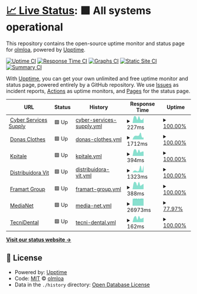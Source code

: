 # [📈 Live Status](https://webstatus.thecyberss.com/): <!--live status--> **🟩 All systems operational**

This repository contains the open-source uptime monitor and status page for [olmloa](https://webstatus.thecyberss.com/), powered by [Upptime](https://github.com/upptime/upptime).

[![Uptime CI](https://github.com/olmloa/upptime/workflows/Uptime%20CI/badge.svg)](https://github.com/olmloa/upptime/actions?query=workflow%3A%22Uptime+CI%22)
[![Response Time CI](https://github.com/olmloa/upptime/workflows/Response%20Time%20CI/badge.svg)](https://github.com/olmloa/upptime/actions?query=workflow%3A%22Response+Time+CI%22)
[![Graphs CI](https://github.com/olmloa/upptime/workflows/Graphs%20CI/badge.svg)](https://github.com/olmloa/upptime/actions?query=workflow%3A%22Graphs+CI%22)
[![Static Site CI](https://github.com/olmloa/upptime/workflows/Static%20Site%20CI/badge.svg)](https://github.com/olmloa/upptime/actions?query=workflow%3A%22Static+Site+CI%22)
[![Summary CI](https://github.com/olmloa/upptime/workflows/Summary%20CI/badge.svg)](https://github.com/olmloa/upptime/actions?query=workflow%3A%22Summary+CI%22)

With [Upptime](https://upptime.js.org), you can get your own unlimited and free uptime monitor and status page, powered entirely by a GitHub repository. We use [Issues](https://github.com/olmloa/upptime/issues) as incident reports, [Actions](https://github.com/olmloa/upptime/actions) as uptime monitors, and [Pages](https://webstatus.thecyberss.com/) for the status page.

<!--start: status pages-->
<!-- This summary is generated by Upptime (https://github.com/upptime/upptime) -->
<!-- Do not edit this manually, your changes will be overwritten -->
<!-- prettier-ignore -->
| URL | Status | History | Response Time | Uptime |
| --- | ------ | ------- | ------------- | ------ |
| <img alt="" src="https://icons.duckduckgo.com/ip3/cyberservicess.com.ico" height="13"> [Cyber Services Supply](https://cyberservicess.com/) | 🟩 Up | [cyber-services-supply.yml](https://github.com/olmloa/upptime/commits/HEAD/history/cyber-services-supply.yml) | <details><summary><img alt="Response time graph" src="./graphs/cyber-services-supply/response-time-week.png" height="20"> 227ms</summary><br><a href="https://webstatus.thecyberss.com/history/cyber-services-supply"><img alt="Response time 557" src="https://img.shields.io/endpoint?url=https%3A%2F%2Fraw.githubusercontent.com%2Folmloa%2Fupptime%2FHEAD%2Fapi%2Fcyber-services-supply%2Fresponse-time.json"></a><br><a href="https://webstatus.thecyberss.com/history/cyber-services-supply"><img alt="24-hour response time 181" src="https://img.shields.io/endpoint?url=https%3A%2F%2Fraw.githubusercontent.com%2Folmloa%2Fupptime%2FHEAD%2Fapi%2Fcyber-services-supply%2Fresponse-time-day.json"></a><br><a href="https://webstatus.thecyberss.com/history/cyber-services-supply"><img alt="7-day response time 227" src="https://img.shields.io/endpoint?url=https%3A%2F%2Fraw.githubusercontent.com%2Folmloa%2Fupptime%2FHEAD%2Fapi%2Fcyber-services-supply%2Fresponse-time-week.json"></a><br><a href="https://webstatus.thecyberss.com/history/cyber-services-supply"><img alt="30-day response time 247" src="https://img.shields.io/endpoint?url=https%3A%2F%2Fraw.githubusercontent.com%2Folmloa%2Fupptime%2FHEAD%2Fapi%2Fcyber-services-supply%2Fresponse-time-month.json"></a><br><a href="https://webstatus.thecyberss.com/history/cyber-services-supply"><img alt="1-year response time 543" src="https://img.shields.io/endpoint?url=https%3A%2F%2Fraw.githubusercontent.com%2Folmloa%2Fupptime%2FHEAD%2Fapi%2Fcyber-services-supply%2Fresponse-time-year.json"></a></details> | <details><summary><a href="https://webstatus.thecyberss.com/history/cyber-services-supply">100.00%</a></summary><a href="https://webstatus.thecyberss.com/history/cyber-services-supply"><img alt="All-time uptime 99.42%" src="https://img.shields.io/endpoint?url=https%3A%2F%2Fraw.githubusercontent.com%2Folmloa%2Fupptime%2FHEAD%2Fapi%2Fcyber-services-supply%2Fuptime.json"></a><br><a href="https://webstatus.thecyberss.com/history/cyber-services-supply"><img alt="24-hour uptime 100.00%" src="https://img.shields.io/endpoint?url=https%3A%2F%2Fraw.githubusercontent.com%2Folmloa%2Fupptime%2FHEAD%2Fapi%2Fcyber-services-supply%2Fuptime-day.json"></a><br><a href="https://webstatus.thecyberss.com/history/cyber-services-supply"><img alt="7-day uptime 100.00%" src="https://img.shields.io/endpoint?url=https%3A%2F%2Fraw.githubusercontent.com%2Folmloa%2Fupptime%2FHEAD%2Fapi%2Fcyber-services-supply%2Fuptime-week.json"></a><br><a href="https://webstatus.thecyberss.com/history/cyber-services-supply"><img alt="30-day uptime 100.00%" src="https://img.shields.io/endpoint?url=https%3A%2F%2Fraw.githubusercontent.com%2Folmloa%2Fupptime%2FHEAD%2Fapi%2Fcyber-services-supply%2Fuptime-month.json"></a><br><a href="https://webstatus.thecyberss.com/history/cyber-services-supply"><img alt="1-year uptime 99.36%" src="https://img.shields.io/endpoint?url=https%3A%2F%2Fraw.githubusercontent.com%2Folmloa%2Fupptime%2FHEAD%2Fapi%2Fcyber-services-supply%2Fuptime-year.json"></a></details>
| <img alt="" src="https://icons.duckduckgo.com/ip3/donasclothes.com.ico" height="13"> [Donas Clothes](https://donasclothes.com) | 🟩 Up | [donas-clothes.yml](https://github.com/olmloa/upptime/commits/HEAD/history/donas-clothes.yml) | <details><summary><img alt="Response time graph" src="./graphs/donas-clothes/response-time-week.png" height="20"> 1712ms</summary><br><a href="https://webstatus.thecyberss.com/history/donas-clothes"><img alt="Response time 1557" src="https://img.shields.io/endpoint?url=https%3A%2F%2Fraw.githubusercontent.com%2Folmloa%2Fupptime%2FHEAD%2Fapi%2Fdonas-clothes%2Fresponse-time.json"></a><br><a href="https://webstatus.thecyberss.com/history/donas-clothes"><img alt="24-hour response time 1649" src="https://img.shields.io/endpoint?url=https%3A%2F%2Fraw.githubusercontent.com%2Folmloa%2Fupptime%2FHEAD%2Fapi%2Fdonas-clothes%2Fresponse-time-day.json"></a><br><a href="https://webstatus.thecyberss.com/history/donas-clothes"><img alt="7-day response time 1712" src="https://img.shields.io/endpoint?url=https%3A%2F%2Fraw.githubusercontent.com%2Folmloa%2Fupptime%2FHEAD%2Fapi%2Fdonas-clothes%2Fresponse-time-week.json"></a><br><a href="https://webstatus.thecyberss.com/history/donas-clothes"><img alt="30-day response time 1617" src="https://img.shields.io/endpoint?url=https%3A%2F%2Fraw.githubusercontent.com%2Folmloa%2Fupptime%2FHEAD%2Fapi%2Fdonas-clothes%2Fresponse-time-month.json"></a><br><a href="https://webstatus.thecyberss.com/history/donas-clothes"><img alt="1-year response time 1557" src="https://img.shields.io/endpoint?url=https%3A%2F%2Fraw.githubusercontent.com%2Folmloa%2Fupptime%2FHEAD%2Fapi%2Fdonas-clothes%2Fresponse-time-year.json"></a></details> | <details><summary><a href="https://webstatus.thecyberss.com/history/donas-clothes">100.00%</a></summary><a href="https://webstatus.thecyberss.com/history/donas-clothes"><img alt="All-time uptime 99.91%" src="https://img.shields.io/endpoint?url=https%3A%2F%2Fraw.githubusercontent.com%2Folmloa%2Fupptime%2FHEAD%2Fapi%2Fdonas-clothes%2Fuptime.json"></a><br><a href="https://webstatus.thecyberss.com/history/donas-clothes"><img alt="24-hour uptime 100.00%" src="https://img.shields.io/endpoint?url=https%3A%2F%2Fraw.githubusercontent.com%2Folmloa%2Fupptime%2FHEAD%2Fapi%2Fdonas-clothes%2Fuptime-day.json"></a><br><a href="https://webstatus.thecyberss.com/history/donas-clothes"><img alt="7-day uptime 100.00%" src="https://img.shields.io/endpoint?url=https%3A%2F%2Fraw.githubusercontent.com%2Folmloa%2Fupptime%2FHEAD%2Fapi%2Fdonas-clothes%2Fuptime-week.json"></a><br><a href="https://webstatus.thecyberss.com/history/donas-clothes"><img alt="30-day uptime 100.00%" src="https://img.shields.io/endpoint?url=https%3A%2F%2Fraw.githubusercontent.com%2Folmloa%2Fupptime%2FHEAD%2Fapi%2Fdonas-clothes%2Fuptime-month.json"></a><br><a href="https://webstatus.thecyberss.com/history/donas-clothes"><img alt="1-year uptime 99.91%" src="https://img.shields.io/endpoint?url=https%3A%2F%2Fraw.githubusercontent.com%2Folmloa%2Fupptime%2FHEAD%2Fapi%2Fdonas-clothes%2Fuptime-year.json"></a></details>
| <img alt="" src="https://icons.duckduckgo.com/ip3/kpitale.com.ico" height="13"> [Kpitale](https://kpitale.com) | 🟩 Up | [kpitale.yml](https://github.com/olmloa/upptime/commits/HEAD/history/kpitale.yml) | <details><summary><img alt="Response time graph" src="./graphs/kpitale/response-time-week.png" height="20"> 394ms</summary><br><a href="https://webstatus.thecyberss.com/history/kpitale"><img alt="Response time 788" src="https://img.shields.io/endpoint?url=https%3A%2F%2Fraw.githubusercontent.com%2Folmloa%2Fupptime%2FHEAD%2Fapi%2Fkpitale%2Fresponse-time.json"></a><br><a href="https://webstatus.thecyberss.com/history/kpitale"><img alt="24-hour response time 286" src="https://img.shields.io/endpoint?url=https%3A%2F%2Fraw.githubusercontent.com%2Folmloa%2Fupptime%2FHEAD%2Fapi%2Fkpitale%2Fresponse-time-day.json"></a><br><a href="https://webstatus.thecyberss.com/history/kpitale"><img alt="7-day response time 394" src="https://img.shields.io/endpoint?url=https%3A%2F%2Fraw.githubusercontent.com%2Folmloa%2Fupptime%2FHEAD%2Fapi%2Fkpitale%2Fresponse-time-week.json"></a><br><a href="https://webstatus.thecyberss.com/history/kpitale"><img alt="30-day response time 415" src="https://img.shields.io/endpoint?url=https%3A%2F%2Fraw.githubusercontent.com%2Folmloa%2Fupptime%2FHEAD%2Fapi%2Fkpitale%2Fresponse-time-month.json"></a><br><a href="https://webstatus.thecyberss.com/history/kpitale"><img alt="1-year response time 788" src="https://img.shields.io/endpoint?url=https%3A%2F%2Fraw.githubusercontent.com%2Folmloa%2Fupptime%2FHEAD%2Fapi%2Fkpitale%2Fresponse-time-year.json"></a></details> | <details><summary><a href="https://webstatus.thecyberss.com/history/kpitale">100.00%</a></summary><a href="https://webstatus.thecyberss.com/history/kpitale"><img alt="All-time uptime 99.96%" src="https://img.shields.io/endpoint?url=https%3A%2F%2Fraw.githubusercontent.com%2Folmloa%2Fupptime%2FHEAD%2Fapi%2Fkpitale%2Fuptime.json"></a><br><a href="https://webstatus.thecyberss.com/history/kpitale"><img alt="24-hour uptime 100.00%" src="https://img.shields.io/endpoint?url=https%3A%2F%2Fraw.githubusercontent.com%2Folmloa%2Fupptime%2FHEAD%2Fapi%2Fkpitale%2Fuptime-day.json"></a><br><a href="https://webstatus.thecyberss.com/history/kpitale"><img alt="7-day uptime 100.00%" src="https://img.shields.io/endpoint?url=https%3A%2F%2Fraw.githubusercontent.com%2Folmloa%2Fupptime%2FHEAD%2Fapi%2Fkpitale%2Fuptime-week.json"></a><br><a href="https://webstatus.thecyberss.com/history/kpitale"><img alt="30-day uptime 100.00%" src="https://img.shields.io/endpoint?url=https%3A%2F%2Fraw.githubusercontent.com%2Folmloa%2Fupptime%2FHEAD%2Fapi%2Fkpitale%2Fuptime-month.json"></a><br><a href="https://webstatus.thecyberss.com/history/kpitale"><img alt="1-year uptime 99.96%" src="https://img.shields.io/endpoint?url=https%3A%2F%2Fraw.githubusercontent.com%2Folmloa%2Fupptime%2FHEAD%2Fapi%2Fkpitale%2Fuptime-year.json"></a></details>
| <img alt="" src="https://icons.duckduckgo.com/ip3/distribuidoravit.com.ico" height="13"> [Distribuidora Vit](https://distribuidoravit.com) | 🟩 Up | [distribuidora-vit.yml](https://github.com/olmloa/upptime/commits/HEAD/history/distribuidora-vit.yml) | <details><summary><img alt="Response time graph" src="./graphs/distribuidora-vit/response-time-week.png" height="20"> 1323ms</summary><br><a href="https://webstatus.thecyberss.com/history/distribuidora-vit"><img alt="Response time 2718" src="https://img.shields.io/endpoint?url=https%3A%2F%2Fraw.githubusercontent.com%2Folmloa%2Fupptime%2FHEAD%2Fapi%2Fdistribuidora-vit%2Fresponse-time.json"></a><br><a href="https://webstatus.thecyberss.com/history/distribuidora-vit"><img alt="24-hour response time 2101" src="https://img.shields.io/endpoint?url=https%3A%2F%2Fraw.githubusercontent.com%2Folmloa%2Fupptime%2FHEAD%2Fapi%2Fdistribuidora-vit%2Fresponse-time-day.json"></a><br><a href="https://webstatus.thecyberss.com/history/distribuidora-vit"><img alt="7-day response time 1323" src="https://img.shields.io/endpoint?url=https%3A%2F%2Fraw.githubusercontent.com%2Folmloa%2Fupptime%2FHEAD%2Fapi%2Fdistribuidora-vit%2Fresponse-time-week.json"></a><br><a href="https://webstatus.thecyberss.com/history/distribuidora-vit"><img alt="30-day response time 1150" src="https://img.shields.io/endpoint?url=https%3A%2F%2Fraw.githubusercontent.com%2Folmloa%2Fupptime%2FHEAD%2Fapi%2Fdistribuidora-vit%2Fresponse-time-month.json"></a><br><a href="https://webstatus.thecyberss.com/history/distribuidora-vit"><img alt="1-year response time 2246" src="https://img.shields.io/endpoint?url=https%3A%2F%2Fraw.githubusercontent.com%2Folmloa%2Fupptime%2FHEAD%2Fapi%2Fdistribuidora-vit%2Fresponse-time-year.json"></a></details> | <details><summary><a href="https://webstatus.thecyberss.com/history/distribuidora-vit">100.00%</a></summary><a href="https://webstatus.thecyberss.com/history/distribuidora-vit"><img alt="All-time uptime 99.90%" src="https://img.shields.io/endpoint?url=https%3A%2F%2Fraw.githubusercontent.com%2Folmloa%2Fupptime%2FHEAD%2Fapi%2Fdistribuidora-vit%2Fuptime.json"></a><br><a href="https://webstatus.thecyberss.com/history/distribuidora-vit"><img alt="24-hour uptime 100.00%" src="https://img.shields.io/endpoint?url=https%3A%2F%2Fraw.githubusercontent.com%2Folmloa%2Fupptime%2FHEAD%2Fapi%2Fdistribuidora-vit%2Fuptime-day.json"></a><br><a href="https://webstatus.thecyberss.com/history/distribuidora-vit"><img alt="7-day uptime 100.00%" src="https://img.shields.io/endpoint?url=https%3A%2F%2Fraw.githubusercontent.com%2Folmloa%2Fupptime%2FHEAD%2Fapi%2Fdistribuidora-vit%2Fuptime-week.json"></a><br><a href="https://webstatus.thecyberss.com/history/distribuidora-vit"><img alt="30-day uptime 100.00%" src="https://img.shields.io/endpoint?url=https%3A%2F%2Fraw.githubusercontent.com%2Folmloa%2Fupptime%2FHEAD%2Fapi%2Fdistribuidora-vit%2Fuptime-month.json"></a><br><a href="https://webstatus.thecyberss.com/history/distribuidora-vit"><img alt="1-year uptime 99.96%" src="https://img.shields.io/endpoint?url=https%3A%2F%2Fraw.githubusercontent.com%2Folmloa%2Fupptime%2FHEAD%2Fapi%2Fdistribuidora-vit%2Fuptime-year.json"></a></details>
| <img alt="" src="https://icons.duckduckgo.com/ip3/framartgroup.com.ico" height="13"> [Framart Group](https://framartgroup.com) | 🟩 Up | [framart-group.yml](https://github.com/olmloa/upptime/commits/HEAD/history/framart-group.yml) | <details><summary><img alt="Response time graph" src="./graphs/framart-group/response-time-week.png" height="20"> 388ms</summary><br><a href="https://webstatus.thecyberss.com/history/framart-group"><img alt="Response time 1523" src="https://img.shields.io/endpoint?url=https%3A%2F%2Fraw.githubusercontent.com%2Folmloa%2Fupptime%2FHEAD%2Fapi%2Fframart-group%2Fresponse-time.json"></a><br><a href="https://webstatus.thecyberss.com/history/framart-group"><img alt="24-hour response time 317" src="https://img.shields.io/endpoint?url=https%3A%2F%2Fraw.githubusercontent.com%2Folmloa%2Fupptime%2FHEAD%2Fapi%2Fframart-group%2Fresponse-time-day.json"></a><br><a href="https://webstatus.thecyberss.com/history/framart-group"><img alt="7-day response time 388" src="https://img.shields.io/endpoint?url=https%3A%2F%2Fraw.githubusercontent.com%2Folmloa%2Fupptime%2FHEAD%2Fapi%2Fframart-group%2Fresponse-time-week.json"></a><br><a href="https://webstatus.thecyberss.com/history/framart-group"><img alt="30-day response time 392" src="https://img.shields.io/endpoint?url=https%3A%2F%2Fraw.githubusercontent.com%2Folmloa%2Fupptime%2FHEAD%2Fapi%2Fframart-group%2Fresponse-time-month.json"></a><br><a href="https://webstatus.thecyberss.com/history/framart-group"><img alt="1-year response time 1256" src="https://img.shields.io/endpoint?url=https%3A%2F%2Fraw.githubusercontent.com%2Folmloa%2Fupptime%2FHEAD%2Fapi%2Fframart-group%2Fresponse-time-year.json"></a></details> | <details><summary><a href="https://webstatus.thecyberss.com/history/framart-group">100.00%</a></summary><a href="https://webstatus.thecyberss.com/history/framart-group"><img alt="All-time uptime 99.82%" src="https://img.shields.io/endpoint?url=https%3A%2F%2Fraw.githubusercontent.com%2Folmloa%2Fupptime%2FHEAD%2Fapi%2Fframart-group%2Fuptime.json"></a><br><a href="https://webstatus.thecyberss.com/history/framart-group"><img alt="24-hour uptime 100.00%" src="https://img.shields.io/endpoint?url=https%3A%2F%2Fraw.githubusercontent.com%2Folmloa%2Fupptime%2FHEAD%2Fapi%2Fframart-group%2Fuptime-day.json"></a><br><a href="https://webstatus.thecyberss.com/history/framart-group"><img alt="7-day uptime 100.00%" src="https://img.shields.io/endpoint?url=https%3A%2F%2Fraw.githubusercontent.com%2Folmloa%2Fupptime%2FHEAD%2Fapi%2Fframart-group%2Fuptime-week.json"></a><br><a href="https://webstatus.thecyberss.com/history/framart-group"><img alt="30-day uptime 100.00%" src="https://img.shields.io/endpoint?url=https%3A%2F%2Fraw.githubusercontent.com%2Folmloa%2Fupptime%2FHEAD%2Fapi%2Fframart-group%2Fuptime-month.json"></a><br><a href="https://webstatus.thecyberss.com/history/framart-group"><img alt="1-year uptime 99.89%" src="https://img.shields.io/endpoint?url=https%3A%2F%2Fraw.githubusercontent.com%2Folmloa%2Fupptime%2FHEAD%2Fapi%2Fframart-group%2Fuptime-year.json"></a></details>
| <img alt="" src="https://icons.duckduckgo.com/ip3/medianet-pa.com.ico" height="13"> [MediaNet](https://medianet-pa.com) | 🟩 Up | [media-net.yml](https://github.com/olmloa/upptime/commits/HEAD/history/media-net.yml) | <details><summary><img alt="Response time graph" src="./graphs/media-net/response-time-week.png" height="20"> 26973ms</summary><br><a href="https://webstatus.thecyberss.com/history/media-net"><img alt="Response time 13308" src="https://img.shields.io/endpoint?url=https%3A%2F%2Fraw.githubusercontent.com%2Folmloa%2Fupptime%2FHEAD%2Fapi%2Fmedia-net%2Fresponse-time.json"></a><br><a href="https://webstatus.thecyberss.com/history/media-net"><img alt="24-hour response time 27189" src="https://img.shields.io/endpoint?url=https%3A%2F%2Fraw.githubusercontent.com%2Folmloa%2Fupptime%2FHEAD%2Fapi%2Fmedia-net%2Fresponse-time-day.json"></a><br><a href="https://webstatus.thecyberss.com/history/media-net"><img alt="7-day response time 26973" src="https://img.shields.io/endpoint?url=https%3A%2F%2Fraw.githubusercontent.com%2Folmloa%2Fupptime%2FHEAD%2Fapi%2Fmedia-net%2Fresponse-time-week.json"></a><br><a href="https://webstatus.thecyberss.com/history/media-net"><img alt="30-day response time 25359" src="https://img.shields.io/endpoint?url=https%3A%2F%2Fraw.githubusercontent.com%2Folmloa%2Fupptime%2FHEAD%2Fapi%2Fmedia-net%2Fresponse-time-month.json"></a><br><a href="https://webstatus.thecyberss.com/history/media-net"><img alt="1-year response time 15027" src="https://img.shields.io/endpoint?url=https%3A%2F%2Fraw.githubusercontent.com%2Folmloa%2Fupptime%2FHEAD%2Fapi%2Fmedia-net%2Fresponse-time-year.json"></a></details> | <details><summary><a href="https://webstatus.thecyberss.com/history/media-net">77.97%</a></summary><a href="https://webstatus.thecyberss.com/history/media-net"><img alt="All-time uptime 96.41%" src="https://img.shields.io/endpoint?url=https%3A%2F%2Fraw.githubusercontent.com%2Folmloa%2Fupptime%2FHEAD%2Fapi%2Fmedia-net%2Fuptime.json"></a><br><a href="https://webstatus.thecyberss.com/history/media-net"><img alt="24-hour uptime 73.93%" src="https://img.shields.io/endpoint?url=https%3A%2F%2Fraw.githubusercontent.com%2Folmloa%2Fupptime%2FHEAD%2Fapi%2Fmedia-net%2Fuptime-day.json"></a><br><a href="https://webstatus.thecyberss.com/history/media-net"><img alt="7-day uptime 77.97%" src="https://img.shields.io/endpoint?url=https%3A%2F%2Fraw.githubusercontent.com%2Folmloa%2Fupptime%2FHEAD%2Fapi%2Fmedia-net%2Fuptime-week.json"></a><br><a href="https://webstatus.thecyberss.com/history/media-net"><img alt="30-day uptime 92.55%" src="https://img.shields.io/endpoint?url=https%3A%2F%2Fraw.githubusercontent.com%2Folmloa%2Fupptime%2FHEAD%2Fapi%2Fmedia-net%2Fuptime-month.json"></a><br><a href="https://webstatus.thecyberss.com/history/media-net"><img alt="1-year uptime 95.39%" src="https://img.shields.io/endpoint?url=https%3A%2F%2Fraw.githubusercontent.com%2Folmloa%2Fupptime%2FHEAD%2Fapi%2Fmedia-net%2Fuptime-year.json"></a></details>
| <img alt="" src="https://icons.duckduckgo.com/ip3/tecnidentalpa.com.ico" height="13"> [TecniDental](https://tecnidentalpa.com) | 🟩 Up | [tecni-dental.yml](https://github.com/olmloa/upptime/commits/HEAD/history/tecni-dental.yml) | <details><summary><img alt="Response time graph" src="./graphs/tecni-dental/response-time-week.png" height="20"> 162ms</summary><br><a href="https://webstatus.thecyberss.com/history/tecni-dental"><img alt="Response time 234" src="https://img.shields.io/endpoint?url=https%3A%2F%2Fraw.githubusercontent.com%2Folmloa%2Fupptime%2FHEAD%2Fapi%2Ftecni-dental%2Fresponse-time.json"></a><br><a href="https://webstatus.thecyberss.com/history/tecni-dental"><img alt="24-hour response time 102" src="https://img.shields.io/endpoint?url=https%3A%2F%2Fraw.githubusercontent.com%2Folmloa%2Fupptime%2FHEAD%2Fapi%2Ftecni-dental%2Fresponse-time-day.json"></a><br><a href="https://webstatus.thecyberss.com/history/tecni-dental"><img alt="7-day response time 162" src="https://img.shields.io/endpoint?url=https%3A%2F%2Fraw.githubusercontent.com%2Folmloa%2Fupptime%2FHEAD%2Fapi%2Ftecni-dental%2Fresponse-time-week.json"></a><br><a href="https://webstatus.thecyberss.com/history/tecni-dental"><img alt="30-day response time 168" src="https://img.shields.io/endpoint?url=https%3A%2F%2Fraw.githubusercontent.com%2Folmloa%2Fupptime%2FHEAD%2Fapi%2Ftecni-dental%2Fresponse-time-month.json"></a><br><a href="https://webstatus.thecyberss.com/history/tecni-dental"><img alt="1-year response time 226" src="https://img.shields.io/endpoint?url=https%3A%2F%2Fraw.githubusercontent.com%2Folmloa%2Fupptime%2FHEAD%2Fapi%2Ftecni-dental%2Fresponse-time-year.json"></a></details> | <details><summary><a href="https://webstatus.thecyberss.com/history/tecni-dental">100.00%</a></summary><a href="https://webstatus.thecyberss.com/history/tecni-dental"><img alt="All-time uptime 99.89%" src="https://img.shields.io/endpoint?url=https%3A%2F%2Fraw.githubusercontent.com%2Folmloa%2Fupptime%2FHEAD%2Fapi%2Ftecni-dental%2Fuptime.json"></a><br><a href="https://webstatus.thecyberss.com/history/tecni-dental"><img alt="24-hour uptime 100.00%" src="https://img.shields.io/endpoint?url=https%3A%2F%2Fraw.githubusercontent.com%2Folmloa%2Fupptime%2FHEAD%2Fapi%2Ftecni-dental%2Fuptime-day.json"></a><br><a href="https://webstatus.thecyberss.com/history/tecni-dental"><img alt="7-day uptime 100.00%" src="https://img.shields.io/endpoint?url=https%3A%2F%2Fraw.githubusercontent.com%2Folmloa%2Fupptime%2FHEAD%2Fapi%2Ftecni-dental%2Fuptime-week.json"></a><br><a href="https://webstatus.thecyberss.com/history/tecni-dental"><img alt="30-day uptime 100.00%" src="https://img.shields.io/endpoint?url=https%3A%2F%2Fraw.githubusercontent.com%2Folmloa%2Fupptime%2FHEAD%2Fapi%2Ftecni-dental%2Fuptime-month.json"></a><br><a href="https://webstatus.thecyberss.com/history/tecni-dental"><img alt="1-year uptime 99.97%" src="https://img.shields.io/endpoint?url=https%3A%2F%2Fraw.githubusercontent.com%2Folmloa%2Fupptime%2FHEAD%2Fapi%2Ftecni-dental%2Fuptime-year.json"></a></details>

<!--end: status pages-->

[**Visit our status website →**](https://webstatus.thecyberss.com/)

## 📄 License

- Powered by: [Upptime](https://github.com/upptime/upptime)
- Code: [MIT](./LICENSE) © [olmloa](https://webstatus.thecyberss.com/)
- Data in the `./history` directory: [Open Database License](https://opendatacommons.org/licenses/odbl/1-0/)
